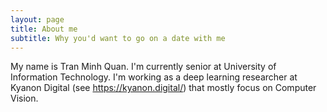 ```yaml
---
layout: page
title: About me
subtitle: Why you'd want to go on a date with me
---
```


My name is Tran Minh Quan. I'm currently senior at University of Information Technology. I'm working as a deep learning researcher at Kyanon Digital (see https://kyanon.digital/) that mostly focus on Computer Vision.
